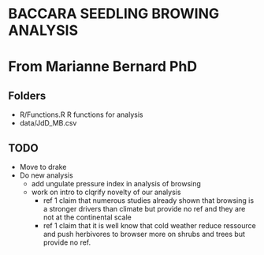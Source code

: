 # BACCARA SEEDLING BROWING ANALYSIS 
# From Marianne Bernard PhD

## Folders

- R/Functions.R R functions for analysis
- data/JdD_MB.csv

## TODO

- Move to drake
- Do new analysis
  - add ungulate pressure index in analysis of browsing
  - work on intro to clqrify novelty of our analysis
	- ref 1 claim that numerous studies already shown that browsing is
      a stronger drivers than climate but provide no ref and they are
      not at the continental scale
	- ref 1 claim that it is well know that cold weather reduce
      ressource and push herbivores to browser more on shrubs and
      trees but provide no ref.

